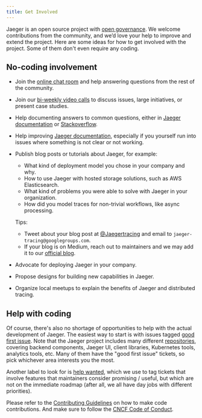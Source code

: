 ```yaml
---
title: Get Involved
---
```


Jaeger is an open source project with [open governance](https://github.com/jaegertracing/jaeger/blob/master/GOVERNANCE.md). We welcome contributions from the community, and we’d love your help to improve and extend the project. Here are some ideas for how to get involved with the project. Some of them don't even require any coding.

## No-coding involvement

* Join the [online chat room](../get-in-touch) and help answering questions from the rest of the community.
* Join our [bi-weekly video calls](../get-in-touch) to discuss issues, large initiatives, or present case studies.
* Help documenting answers to common questions, either in [Jaeger documentation](https://github.com/jaegertracing/documentation) or [Stackoverflow](https://stackoverflow.com/questions/tagged/jaeger).
* Help improving [Jaeger documentation](https://github.com/jaegertracing/documentation), especially if you yourself run into issues where something is not clear or not working.
* Publish blog posts or tutorials about Jaeger, for example:
  * What kind of deployment model you chose in your company and why.
  * How to use Jaeger with hosted storage solutions, such as AWS Elasticsearch.
  * What kind of problems you were able to solve with Jaeger in your organization.
  * How did you model traces for non-trivial workflows, like async processing.

  Tips:

  * Tweet about your blog post at [@Jaegertracing](https://twitter.com/jaegertracing) and email to `jaeger-tracing@googlegroups.com`.
  * If your blog is on Medium, reach out to maintainers and we may add it to our [official blog](https://medium.com/jaegertracing).

* Advocate for deploying Jaeger in your company.
* Propose designs for building new capabilities in Jaeger.
* Organize local meetups to explain the benefits of Jaeger and distributed tracing.

## Help with coding

Of course, there's also no shortage of opportunities to help with the actual development of Jaeger. The easiest way to start is with issues tagged [good first issue](https://github.com/jaegertracing/jaeger/labels/good%20first%20issue). Note that the Jaeger project includes many different [repositories](https://github.com/jaegertracing/), covering backend components, Jaeger UI, client libraries, Kubernetes tools, analytics tools, etc. Many of them have the "good first issue" tickets, so pick whichever area interests you the most.

Another label to look for is [help wanted](https://github.com/jaegertracing/jaeger/labels/help%20wanted), which we use to tag tickets that involve features that maintainers consider promising / useful, but which are not on the immediate roadmap (after all, we all have day jobs with different priorities).

Please refer to the [Contributing Guidelines](https://github.com/jaegertracing/jaeger/blob/master/CONTRIBUTING_GUIDELINES.md) on how to make code contributions. And make sure to follow the [CNCF Code of Conduct](https://github.com/cncf/foundation/blob/master/code-of-conduct.md).
